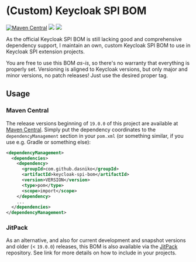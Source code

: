 # (Custom) Keycloak SPI BOM

[![Maven Central](https://img.shields.io/maven-central/v/com.github.dasniko/keycloak-spi-bom.svg?label=Maven%20Central)](https://search.maven.org/search?q=g:%22com.github.dasniko%22%20AND%20a:%22keycloak-spi-bom%22)
![](https://img.shields.io/github/license/dasniko/keycloak-spi-bom?label=License)
![](https://img.shields.io/badge/Keycloak-23.0-blue)

As the official Keycloak SPI BOM is still lacking good and comprehensive dependency support, I maintain an own, custom Keycloak SPI BOM to use in Keycloak SPI extension projects.

You are free to use this BOM _as-is_, so there's no warranty that everything is properly set.
Versioning is aligned to Keycloak versions, but only major and minor versions, no patch releases!
Just use the desired proper tag.

## Usage

### Maven Central

The release versions beginning of `19.0.0` of this project are available at [Maven Central](https://search.maven.org/artifact/com.github.dasniko/keycloak-spi-bom).
Simply put the dependency coordinates to the `dependencyManagement` section in your `pom.xml` (or something similar, if you use e.g. Gradle or something else):

```xml
<dependencyManagement>
  <dependencies>
    <dependency>
      <groupId>com.github.dasniko</groupId>
      <artifactId>keycloak-spi-bom</artifactId>
      <version>VERSION</version>
      <type>pom</type>
      <scope>import</scope>
    </dependency>
    ...
  </dependencies>
</dependencyManagement>
```

### JitPack

As an alternative, and also for current development and snapshot versions and older (< `19.0.0`) releases, this BOM is also available via the [JitPack](https://jitpack.io/#dasniko/keycloak-spi-bom) repository.
See link for more details on how to include in your projects.
